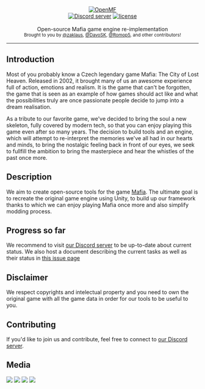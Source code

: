 <div align="center">
    <a href="https://github.com/OpenMafia/openmf"><img src="https://cdn.discordapp.com/attachments/437558384380739619/437559542176415784/banner.png" alt="OpenMF" /></a>
</div>

<div align="center">
    <!--<a href="https://discord.gg/uXKnHEU"><img src="https://discordapp.com/api/guilds/402098213114347520/embed.png" alt="Discord server" /></a>-->
    <a href="https://discord.gg/uXKnHEU"><img src="https://discordapp.com/api/guilds/354670964400848898/embed.png" alt="Discord server" /></a>
    <a href="LICENSE"><img src="https://img.shields.io/github/license/openmafia/openmf.svg" alt="license" /></a>
</div>

<br />
<div align="center">
  Open-source Mafia game engine re-implementation
</div>

<div align="center">
  <sub>
    Brought to you by <a href="https://github.com/zaklaus">@zaklaus</a>,
    <a href="https://github.com/DavoSK">@DavoSK</a>,
    <a href="https://github.com/romop5">@Romop5</a>,
    and other contributors!
  </sub>
</div>
<hr/>

## Introduction

Most of you probably know a Czech legendary game Mafia: The City of Lost Heaven. Released in 2002, it brought many of us an awesome experience full of action, emotions and realism. It is the game that can't be forgotten, the game that is seen as an example of how games should act like and what the possibilities truly are once passionate people decide to jump into a dream realisation.

As a tribute to our favorite game, we've decided to bring the soul a new skeleton, fully covered by modern tech, so that you can enjoy playing this game even after so many years. The decision to build tools and an engine, which will attempt to re-interpret the memories we've all had in our hearts and minds, to bring the nostalgic feeling back in front of our eyes, we seek to fullfill the ambition to bring the masterpiece and hear the whistles of the past once more.

## Description

We aim to create open-source tools for the game [Mafia](https://en.wikipedia.org/wiki/Mafia_(video_game)). The ultimate goal is to recreate the original game engine using Unity, to build up our framework thanks to which we can enjoy playing Mafia once more and also simplify modding process.

## Progress so far

We recommend to visit [our Discord server](https://discord.gg/eBQ4QHX) to be up-to-date about current status. We also host a document describing the current tasks as well as their status in [this issue page](https://github.com/OpenMafia/OpenMF/issues/4)

## Disclaimer

We respect copyrights and intelectual property and you need to own the original game with all the game data in order for our tools to be useful to you.

## Contributing

If you'd like to join us and contribute, feel free to connect to [our Discord server](https://discord.gg/eBQ4QHX).

## Media
![](https://i.imgur.com/doGSydE.jpg)
![](https://i.imgur.com/A92V7mh.jpg)
![](https://i.imgur.com/oqmPtde.jpg)
![](https://i.imgur.com/3Yk6eq3.jpg)
